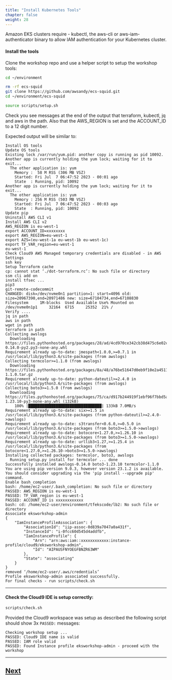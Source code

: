 ```yaml
---
title: "Install Kubernetes Tools"
chapter: false
weight: 28
---
```


Amazon EKS clusters require - kubectl, the aws-cli or aws-iam-authenticator
binary to allow IAM authentication for your Kubernetes cluster.



#### Install the tools

Clone the workshop repo and use a helper script to setup the workshop tools: 

```bash
cd ~/environment
```

```bash
rm -rf ecs-squid
git clone https://github.com/awsandy/ecs-squid.git
cd ~/environment/ecs-squid
```

```bash
source scripts/setup.sh
```


Check you see messages at the end of the output that terraform, kubectl, jq and aws in the path. Also that the AWS_REGION is set and the ACCOUNT_ID to a 12 digit number.


Expected output will be similar to:

```
Install OS tools
Update OS tools
Existing lock /var/run/yum.pid: another copy is running as pid 10092.
Another app is currently holding the yum lock; waiting for it to exit...
  The other application is: yum
    Memory :  58 M RSS (306 MB VSZ)
    Started: Fri Jul  7 06:47:52 2023 - 00:01 ago
    State  : Running, pid: 10092
Another app is currently holding the yum lock; waiting for it to exit...
  The other application is: yum
    Memory : 256 M RSS (503 MB VSZ)
    Started: Fri Jul  7 06:47:52 2023 - 00:03 ago
    State  : Running, pid: 10092
Update pip
Uninstall AWS CLI v1
Install AWS CLI v2
AWS_REGION is eu-west-1
export ACCOUNT_ID=xxxxxxxx
export AWS_REGION=eu-west-1
export AZS=(eu-west-1a eu-west-1b eu-west-1c)
export TF_VAR_region=eu-west-1
eu-west-1
Check Cloud9 AWS Managed temporary credentials are disabled - in AWS Settings
ssh key
Setup Terraform cache
cp: cannot stat ‘./dot-terraform.rc’: No such file or directory
ssm cli add on
install tfsec ...
pip3
git-remote-codecommit
CHANGED: disk=/dev/nvme0n1 partition=1: start=4096 old: size=20967390,end=20971486 new: size=67104734,end=67108830
Filesystem     1M-blocks  Used Available Use% Mounted on
/dev/nvme0n1p1     32164  6715     25352  21% /
Verify ....
jq in path
aws in path
wget in path
terraform in path
Collecting awslogs
  Downloading https://files.pythonhosted.org/packages/28/ad/4cd970ce342cb38d475c6e02c09a241ffb35f77c0539549bb08a0852262d/awslogs-0.14.0-py2.py3-none-any.whl
Requirement already up-to-date: jmespath<1.0.0,>=0.7.1 in /usr/local/lib/python3.6/site-packages (from awslogs)
Collecting termcolor>=1.1.0 (from awslogs)
  Downloading https://files.pythonhosted.org/packages/8a/48/a76be51647d0eb9f10e2a4511bf3ffb8cc1e6b14e9e4fab46173aa79f981/termcolor-1.1.0.tar.gz
Requirement already up-to-date: python-dateutil>=2.4.0 in /usr/local/lib/python3.6/site-packages (from awslogs)
Collecting boto3>=1.5.0 (from awslogs)
  Downloading https://files.pythonhosted.org/packages/75/ca/d917b244919f1ebf96f7bbd5a00e4641f7e9191b0d070258f5dc10f5eaad/boto3-1.23.10-py3-none-any.whl (132kB)
    100% |████████████████████████████████| 133kB 7.0MB/s 
Requirement already up-to-date: six>=1.5 in /usr/local/lib/python3.6/site-packages (from python-dateutil>=2.4.0->awslogs)
Requirement already up-to-date: s3transfer<0.6.0,>=0.5.0 in /usr/local/lib/python3.6/site-packages (from boto3>=1.5.0->awslogs)
Requirement already up-to-date: botocore<1.27.0,>=1.26.10 in /usr/local/lib/python3.6/site-packages (from boto3>=1.5.0->awslogs)
Requirement already up-to-date: urllib3<1.27,>=1.25.4 in /usr/local/lib/python3.6/site-packages (from botocore<1.27.0,>=1.26.10->boto3>=1.5.0->awslogs)
Installing collected packages: termcolor, boto3, awslogs
  Running setup.py install for termcolor ... done
Successfully installed awslogs-0.14.0 boto3-1.23.10 termcolor-1.1.0
You are using pip version 9.0.3, however version 23.1.2 is available.
You should consider upgrading via the 'pip install --upgrade pip' command.
Enable bash_completion
bash: /home/ec2-user/.bash_completion: No such file or directory
PASSED: AWS_REGION is eu-west-1
PASSED: TF_VAR_region is eu-west-1
PASSED: ACCOUNT_ID is xxxxxxxxxxxx
bash: cd: /home/ec2-user/environment/tfekscode/lb2: No such file or directory
Associate eksworkshop-admin
{
    "IamInstanceProfileAssociation": {
        "AssociationId": "iip-assoc-0d839a7047a0a431f",
        "InstanceId": "i-0fcc60d545d4addfb",
        "IamInstanceProfile": {
            "Arn": "arn:aws:iam::xxxxxxxxxxxx:instance-profile/cloud9/eksworkshop-admin",
            "Id": "AIPAUSFNYOEGFBNZR63WM"
        },
        "State": "associating"
    }
}
removed ‘/home/ec2-user/.aws/credentials’
Profile eksworkshop-admin associated successfully.
For final checks - run scripts/check.sh
```


---

#### Check the Cloud9 IDE is setup correctly:

```bash
scripts/check.sh
```

Provided the Cloud9 workspace was setup as described the following script should show 3x `PASSED:` messages:

```
Checking workshop setup ...
PASSED: Cloud9 IDE name is valid 
PASSED: IAM role valid
PASSED: Found Instance profile eksworkshop-admin - proceed with the workshop
```

----

## [Next](./workspaceiam.md)



